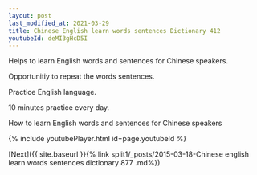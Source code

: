 ```yaml
---
layout: post
last_modified_at: 2021-03-29
title: Chinese English learn words sentences Dictionary 412 
youtubeId: deMI3gHcD5I
---
```

 
 
Helps to learn English words and sentences for Chinese speakers.

Opportunitiy to repeat the words sentences. 

Practice English language. 
 
10 minutes practice every day. 
 
How to learn English words and sentences for Chinese speakers 
 
{% include youtubePlayer.html id=page.youtubeId %}
 
 
[Next]({{ site.baseurl }}{% link  split1/_posts/2015-03-18-Chinese english learn words sentences dictionary 877 .md%})
 

